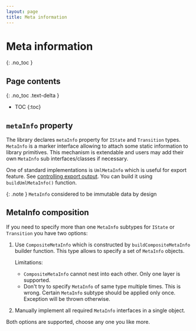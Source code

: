 ```yaml
---
layout: page
title: Meta information
---
```


# Meta information
{: .no_toc }

## Page contents
{: .no_toc .text-delta }

- TOC
{:toc}

## `metaInfo` property

The library declares `metaInfo` property for `IState` and `Transition` types.
`MetaInfo` is a marker interface allowing to attach some static information to library primitives.
This mechanism is extendable and users may add their own `MetaInfo` sub interfaces/classes if necessary.

One of standard implementations is `UmlMetaInfo` which is useful for export feature.
See [controlling export output](https://kstatemachine.github.io/kstatemachine/pages/export.html#controlling-export-output).
You can build it using `buildUmlMetaInfo()` function.

{: .note }
`MetaInfo` considered to be immutable data by design

## MetaInfo composition 

If you need to specify more than one `MetaInfo` subtypes for `IState` or `Transition` you have two options:
1) Use `CompositeMetaInfo` which is constructed by `buildCompositeMetaInfo` builder function. 
This type allows to specify a set of `MetaInfo` objects.

   Limitations:
   * `CompositeMetaInfo` cannot nest into each other. Only one layer is supported.
   * Don't try to specify `MetaInfo` of same type multiple times. This is wrong. 
     Certain `MetaInfo` subtype should be applied only once. Exception will be thrown otherwise.
2) Manually implement all required `MetaInfo` interfaces in a single object.

Both options are supported, choose any one you like more.